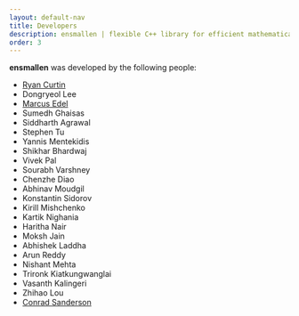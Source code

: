 ```yaml
---
layout: default-nav
title: Developers
description: ensmallen | flexible C++ library for efficient mathematical optimization
order: 3
---
```

**ensmallen** was developed by the following people:


 * [Ryan Curtin](http://ratml.org)
 * Dongryeol Lee
 * [Marcus Edel](http://kurg.org)
 * Sumedh Ghaisas
 * Siddharth Agrawal
 * Stephen Tu
 * Yannis Mentekidis
 * Shikhar Bhardwaj
 * Vivek Pal
 * Sourabh Varshney
 * Chenzhe Diao
 * Abhinav Moudgil
 * Konstantin Sidorov
 * Kirill Mishchenko
 * Kartik Nighania
 * Haritha Nair
 * Moksh Jain
 * Abhishek Laddha
 * Arun Reddy
 * Nishant Mehta
 * Trironk Kiatkungwanglai
 * Vasanth Kalingeri
 * Zhihao Lou
 * [Conrad Sanderson](http://conradsanderson.id.au)
